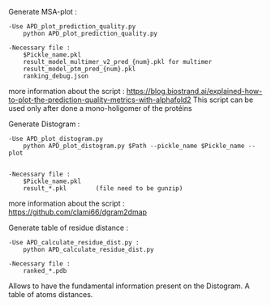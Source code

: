 Generate MSA-plot :
  
	-Use APD_plot_prediction_quality.py
		python APD_plot_prediction_quality.py

	-Necessary file :
		$Pickle_name.pkl
		result_model_multimer_v2_pred_{num}.pkl for multimer
		result_model_ptm_pred_{num}.pkl
		ranking_debug.json
more information about the script : https://blog.biostrand.ai/explained-how-to-plot-the-prediction-quality-metrics-with-alphafold2
This script can be used only after done a mono-holigomer of the protéins


Generate Distogram :

	-Use APD_plot_distogram.py
		python APD_plot_distogram.py $Path --pickle_name $Pickle_name --plot
	
	
	-Necessary file :
		$Pickle_name.pkl
		result_*.pkl		(file need to be gunzip)
more information about the script : https://github.com/clami66/dgram2dmap

Generate table of residue distance :

	-Use APD_calculate_residue_dist.py :
		python APD_calculate_residue_dist.py
  
  	-Necessary file :
		ranked_*.pdb

Allows to have the fundamental information present on the Distogram. A table of atoms distances.
